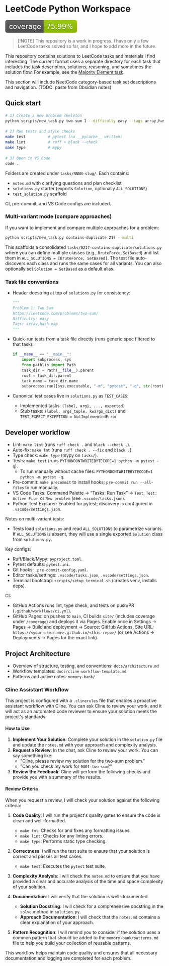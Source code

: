 
# LeetCode Python Workspace

![Coverage](docs/badges/coverage.svg)

> [!NOTE] This repository is a work in progress. I have only a few LeetCode tasks solved so far, and I hope to add more in the future.

This repository contains solutions to LeetCode tasks and materials I find interesting. The current format uses a separate directory for each task that includes the task description, solutions, reasoning, and sometimes the solution flow. For example, see the [Majority Element task](/tasks/0169-majority-element/README.md).

This section will include NeetCode category-based task set descriptions and navigation. (TODO: paste from Obsidian notes)

## Quick start

```bash
# 1) Create a new problem skeleton
python scripts/new_task.py two-sum 1 --difficulty easy --tags array,hash-map --url https://leetcode.com/problems/two-sum/

# 2) Run tests and style checks
make test          # pytest (no __pycache__ written)
make lint          # ruff + black --check
make type          # mypy

# 3) Open in VS Code
code .
```

Folders are created under `tasks/NNNN-slug/`. Each contains:

- `notes.md` with clarifying questions and plan checklist
- `solutions.py` starter (exports `Solution`, optionally `ALL_SOLUTIONS`)
- `test_solution.py` scaffold

CI, pre-commit, and VS Code configs are included.

### Multi-variant mode (compare approaches)

If you want to implement and compare multiple approaches for a problem:

```bash
python scripts/new_task.py contains-duplicate 217 --multi
```

This scaffolds a consolidated `tasks/0217-contains-duplicate/solutions.py` where you can define multiple classes (e.g., `BruteForce`, `SetBased`) and list them in `ALL_SOLUTIONS = [BruteForce, SetBased]`. The test file auto-discovers each class and runs the same cases for all variants. You can also optionally set `Solution = SetBased` as a default alias.

### Task file conventions

- Header docstring at top of `solutions.py` for consistency:

  ```python
  """
  Problem 1: Two Sum
  https://leetcode.com/problems/two-sum/
  Difficulty: easy
  Tags: array,hash-map
  """
  ```

- Quick-run tests from a task file directly (runs generic spec filtered to that task):

  ```python
  if __name__ == "__main__":
      import subprocess, sys
      from pathlib import Path
      task_dir = Path(__file__).parent
      root = task_dir.parent
      task_name = task_dir.name
      subprocess.run([sys.executable, "-m", "pytest", "-q", str(root), "-k", task_name], check=False)
  ```

- Canonical test cases live in `solutions.py` as `TEST_CASES`:
  - Implemented tasks: `(label, arg1, ..., expected)`
  - Stub tasks: `(label, args_tuple, kwargs_dict)` and `TEST_EXPECT_EXCEPTION = NotImplementedError`

## Developer workflow

- Lint: `make lint` (runs `ruff check .` and `black --check .`).
- Auto-fix: `make fmt` (runs `ruff check . --fix` and `black .`).
- Type check: `make type` (mypy on `tasks/`).
- Tests: `make test` (runs `PYTHONDONTWRITEBYTECODE=1 python -m pytest -q`).
  - To run manually without cache files: `PYTHONDONTWRITEBYTECODE=1 python -m pytest -q`.
- Pre-commit: `make precommit` to install hooks; `pre-commit run --all-files` to run manually.
- VS Code Tasks: Command Palette → “Tasks: Run Task” → `Test`, `Test: Active File`, or `New problem` (see `.vscode/tasks.json`).
- Python Test Explorer: Enabled for pytest; discovery is configured in `.vscode/settings.json`.

Notes on multi-variant tests:

- Tests load `solutions.py` and read `ALL_SOLUTIONS` to parametrize variants. If `ALL_SOLUTIONS` is absent, they will use a single exported `Solution` class from `solutions.py`.

Key configs:

- Ruff/Black/Mypy: `pyproject.toml`.
- Pytest defaults: `pytest.ini`.
- Git hooks: `.pre-commit-config.yaml`.
- Editor tasks/settings: `.vscode/tasks.json`, `.vscode/settings.json`.
- Terminal bootstrap: `scripts/setup_terminal.sh` (creates venv, installs deps).

CI:

- GitHub Actions runs lint, type check, and tests on push/PR (`.github/workflows/ci.yml`).
- GitHub Pages: on pushes to `main`, CI builds `site/` (includes coverage under `/coverage`) and deploys it via Pages. Enable once in Settings → Pages → Build and deployment → Source: GitHub Actions. Site URL: `https://<your-username>.github.io/<this-repo>/` (or see Actions → Deployments → Pages for the exact link).

## Project Architecture

- Overview of structure, testing, and conventions: `docs/architecture.md`
- Workflow templates: `docs/cline-workflow-template.md`
- Patterns and active notes: `memory-bank/`

### Cline Assistant Workflow

This project is configured with a `.clinerules` file that enables a proactive assistant workflow with Cline. You can ask Cline to review your work, and it will act as an automated code reviewer to ensure your solution meets the project's standards.

#### How to Use

1. **Implement Your Solution**: Complete your solution in the `solution.py` file and update the `notes.md` with your approach and complexity analysis.
2. **Request a Review**: In the chat, ask Cline to review your work. You can say something like:
    - "Cline, please review my solution for the two-sum problem."
    - "Can you check my work for `0001-two-sum`?"
3. **Review the Feedback**: Cline will perform the following checks and provide you with a summary of the results.

#### Review Criteria

When you request a review, I will check your solution against the following criteria:

1. **Code Quality**: I will run the project's quality gates to ensure the code is clean and well-formatted.
    - `make fmt`: Checks for and fixes any formatting issues.
    - `make lint`: Checks for any linting errors.
    - `make type`: Performs static type checking.

2. **Correctness**: I will run the test suite to ensure that your solution is correct and passes all test cases.
    - `make test`: Executes the `pytest` test suite.

3. **Complexity Analysis**: I will check the `notes.md` to ensure that you have provided a clear and accurate analysis of the time and space complexity of your solution.

4. **Documentation**: I will verify that the solution is well-documented.
    - **Solution Docstring**: I will check for a comprehensive docstring in the `solve` method in `solution.py`.
    - **Approach Documentation**: I will check that the `notes.md` contains a clear explanation of your approach.

5. **Pattern Recognition**: I will remind you to consider if the solution uses a common pattern that should be added to the `memory-bank/patterns.md` file to help you build your collection of reusable patterns.

This workflow helps maintain code quality and ensures that all necessary documentation and logging are completed for each problem.
